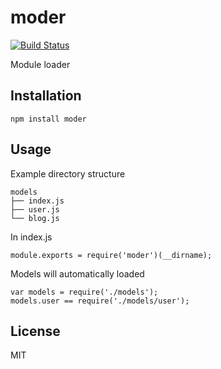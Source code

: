 # moder

[![Build Status](https://travis-ci.org/CatTail/moder.svg?branch=master)](https://travis-ci.org/CatTail/moder)

Module loader

## Installation

    npm install moder

## Usage

Example directory structure

    models
    ├── index.js
    ├── user.js
    └── blog.js

In index.js

    module.exports = require('moder')(__dirname);

Models will automatically loaded

    var models = require('./models');
    models.user == require('./models/user');

## License

MIT
